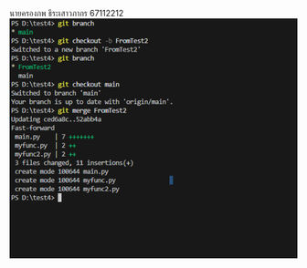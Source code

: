 นายครองภพ ธีระเสาวภากร 67112212
![My Image](https://github.com/Huntzer7/test4/blob/main/Screenshot%202025-09-10%20134900.png)
